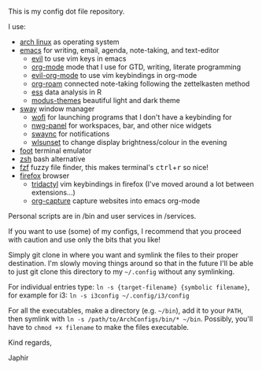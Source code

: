 This is my config dot file repository.

I use:
- [arch linux](https://archlinux.org/) as operating system
- [emacs](https://www.gnu.org/software/emacs/) for writing, email, agenda, note-taking, and text-editor
  - [evil](https://github.com/emacs-evil/evil) to use vim keys in emacs
  - [org-mode](https://orgmode.org/) mode that I use for GTD, writing, literate programming
  - [evil-org-mode](https://github.com/Somelauw/evil-org-mode) to use vim keybindings in org-mode
  - [org-roam](https://www.orgroam.com/) connected note-taking following the zettelkasten method
  - [ess](https://ess.r-project.org/) data analysis in R
  - [modus-themes](https://gitlab.com/protesilaos/modus-themes/) beautiful light and dark theme
- [sway](https://swaywm.org/) window manager
  - [wofi](https://hg.sr.ht/~scoopta/wofi) for launching programs that I don't have a keybinding for
  - [nwg-panel](https://github.com/nwg-piotr/nwg-panel) for workspaces, bar, and other nice widgets
  - [swaync](https://github.com/ErikReider/SwayNotificationCenter) for notifications
  - [wlsunset](https://sr.ht/~kennylevinsen/wlsunset/) to change display brightness/colour in the evening
- [foot](https://codeberg.org/dnkl/foot) terminal emulator
 - [zsh](https://grml.org/zsh/) bash alternative
 - [fzf](https://github.com/junegunn/fzf) fuzzy file finder, this makes terminal's <kbd>ctrl</kbd>+<kbd>r</kbd> so nice!
- [firefox](https://firefox.org/) browser
  - [tridactyl](https://github.com/tridactyl/tridactyl) vim keybindings in firefox (I've moved around a lot between extensions...)
  - [org-capture](https://github.com/sprig/org-capture-extension) capture websites into emacs org-mode

Personal scripts are in /bin and user services in /services.

If you want to use (some) of my configs, I recommend that you proceed with caution and use only the bits that you like!

Simply git clone in where you want and symlink the files to their proper destination.
I'm slowly moving things around so that in the future I'll be able to just git clone this directory to my `~/.config` without any symlinking.

For individual entries type: `ln -s {target-filename} {symbolic filename}`, for example for i3: `ln -s i3config ~/.config/i3/config`

For all the executables, make a directory (e.g. `~/bin`), add it to your `PATH`, then symlink with `ln -s /path/to/ArchConfigs/bin/* ~/bin`.
Possibly, you'll have to `chmod +x filename` to make the files executable.

Kind regards,

Japhir

